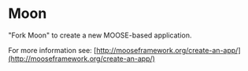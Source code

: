 Moon
=====

"Fork Moon" to create a new MOOSE-based application.

For more information see: [http://mooseframework.org/create-an-app/](http://mooseframework.org/create-an-app/)
